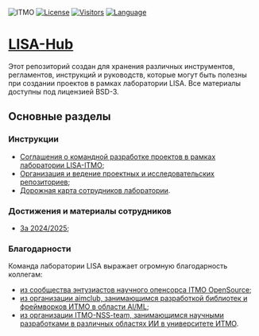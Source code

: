 ![ITMO](https://raw.githubusercontent.com/aimclub/open-source-ops/43bb283758b43d75ec1df0a6bb4ae3eb20066323/badges/ITMO_badge_rus.svg)
[![License](https://img.shields.io/badge/License-BSD%203--Clause-blue.svg)](https://opensource.org/licenses/BSD-3-Clause)
[![Visitors](https://api.visitorbadge.io/api/combined?path=https%3A%2F%2Fgithub.com%2FLISA-ITMO%2FLISA-Hub&label=Visitors&labelColor=%23697689&countColor=%23263759&style=plastic&labelStyle=none)](https://visitorbadge.io/status?path=https%3A%2F%2Fgithub.com%2FLISA-ITMO%2FLISA-Hub)
[![Language](https://img.shields.io/badge/lang-ru-red.svg)](README.md)

# [LISA-Hub](https://lisa-itmo.github.io/LISA-Hub/)

Этот репозиторий создан для хранения различных инструментов, регламентов, инструкций и руководств, которые могут быть
полезны при создании проектов в рамках лаборатории LISA. Все материалы доступны под лицензией BSD-3.

## Основные разделы
### Инструкции
- [Соглашения о командной разработке проектов в рамках лаборатории LISA-ITMO](/docs/vcs/team_development_agreement.md);
- [Организация и ведение проектных и исследовательских репозиториев](/docs/vcs/repository_development_management.md);
- [Дорожная карта сотрудников лаборатории](/docs/maps/lisa_roadmap.md).

### Достижения и материалы сотрудников
- [За 2024/2025](/materials/2024_2025/materials_description_2024_2025.md);

### Благодарности
Команда лаборатории LISA выражает огромную благодарность коллегам:
- [из сообщества энтузиастов научного опенсорса ITMO OpenSource](https://ods.ai/hubs/opensource_itmo);
- [из организации aimclub, занимающимся разработкой библиотек и фреймворков ИТМО в области AI/ML](https://github.com/aimclub);
- [из организации ITMO-NSS-team, занимающимся научными разработками в различных областях ИИ в университете ИТМО](https://github.com/ITMO-NSS-team).